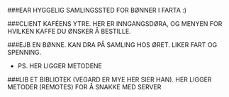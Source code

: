 ###EAR
HYGGELIG SAMLINGSSTED FOR BØNNER I FARTA :)

###CLIENT
KAFÉENS YTRE. HER ER INNGANGSDØRA, OG MENYEN FOR HVILKEN KAFFE DU ØNSKER Å BESTILLE.

###EJB
EN BØNNE. KAN DRA PÅ SAMLING HOS ØRET. LIKER FART OG SPENNING.
- PS. HER LIGGER METODENE

###LIB
ET BIBLIOTEK (VEGARD ER MYE HER SIER HAN). HER LIGGER METODER (REMOTES) FOR Å SNAKKE MED SERVER
